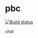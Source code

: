 # pbc
[![Build status](https://ci.appveyor.com/api/projects/status/x9dtvskffi3rlv6t)](https://ci.appveyor.com/project/bijn/pbc)

chat
